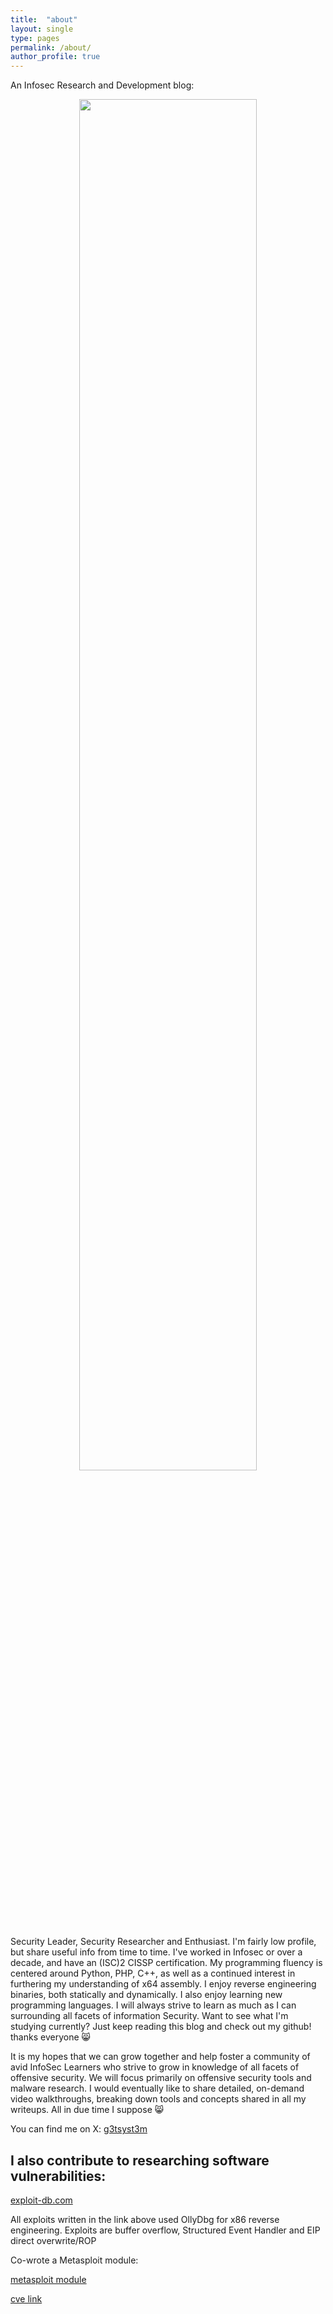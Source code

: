 ```yaml
---
title:  "about"
layout: single
type: pages
permalink: /about/
author_profile: true
---
```


An Infosec Research and Development blog:           

<center><img src="https://github.com/user-attachments/assets/a345cea1-5afe-42da-b47a-ff52f64994d2" style="width:75%;"></center>

Security Leader, Security Researcher and Enthusiast.  I'm fairly low profile, but share useful info from time to time.  I've worked in Infosec or over a decade, and have an (ISC)2 CISSP certification.  My programming fluency is centered around Python, PHP, C++, as well as a continued interest in furthering my understanding of x64 assembly.  I enjoy reverse engineering binaries, both statically and dynamically.  I also enjoy learning new programming languages. I will always strive to learn as much as I can surrounding all facets of information Security.  Want to see what I'm studying currently?  Just keep reading this blog and check out my github!  thanks everyone 😸

It is my hopes that we can grow together and help foster a community of avid InfoSec Learners who strive to grow in knowledge of all facets of offensive security. We will focus primarily on offensive security tools and malware research. I would eventually like to share detailed, on-demand video walkthroughs, breaking down tools and concepts shared in all my writeups.  All in due time I suppose 😸

You can find me on X:
[g3tsyst3m](https://x.com/G3tSyst3m)

## I also contribute to researching software vulnerabilities:

[exploit-db.com](https://www.exploit-db.com/?author=8212)

All exploits written in the link above used OllyDbg for x86 reverse engineering.  Exploits are buffer overflow, Structured Event Handler and EIP direct overwrite/ROP 

Co-wrote a Metasploit module:

[metasploit module](https://www.rapid7.com/db/modules/exploit/windows/fileformat/boxoft_wav_to_mp3/)

[cve link](https://nvd.nist.gov/vuln/detail/CVE-2015-7243)
